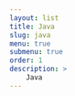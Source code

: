 ```yaml
---
layout: list
title: Java
slug: java
menu: true
submenu: true
order: 1
description: >
    Java
---
```

